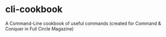 cli-cookbook
============

A Command-Line cookbook of useful commands (created for Command &amp; Conquer in Full Circle Magazine)
